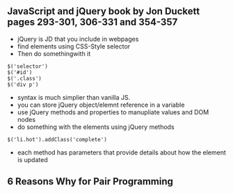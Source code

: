 ## JavaScript and jQuery book by Jon Duckett pages 293-301, 306-331 and 354-357
- jQuery is JD that you include in webpages
- find elements using CSS-Style selector
- Then do somethingwith it
```
$('selector')
$('#id')
$('.class')
$('div p')
```
- syntax is much simplier than vanilla JS.
- you can store jQuery object/elemnt reference in a variable
- use jQuery methods and properties to manupliate values and DOM nodes
- do something with the elements using jQuery methods

`$('li.hot').addClass('complete')`
- each method has parameters that provide details about how the element is updated

## 6 Reasons Why for Pair Programming
